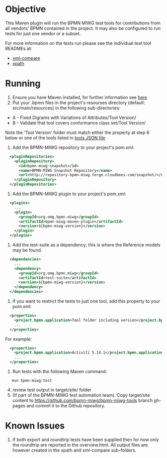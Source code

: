 Objective
=========

This Maven plugin will run the BPMN MIWG test tools for contributions from all vendors' BPMN contained in the project. It may also be configured to run tests for just one vendor or a subset. 

For more information on the tests run please see the individual test tool READMEs at: 

- [xml-compare](https://github.com/bpmn-miwg/bpmn-miwg-tools/tree/master/BPMN%202.0%20XML%20Compare)
- [xpath](https://github.com/bpmn-miwg/bpmn-miwg-tools/tree/master/XPathTestRunner)

Running
=======

1. Ensure you have Maven installed, for further information see [here](http://maven.apache.org/)
1. Put your .bpmn files in the project's resourses directory (default: src/main/resources) in the following sub-directories: 
  - A - Fixed Digrams with Variations of Attributes/Tool Version/
  - B - Validate that tool covers conformance class set/Tool Version/
  
  Note the 'Tool Version' folder must match either the property at step 6 below or one of the tools listed in [tools JSON file](https://github.com/bpmn-miwg/bpmn-miwg-test-suite/blob/master/tools-tested-by-miwg.json)
1. Add the BPMN-MIWG repository to your project's pom.xml: 

  ```xml
    <pluginRepositories>
      <pluginRepository>
        <id>bpmn-miwg-snapshot</id>
        <name>BPMN-MIWG Snapshot Repository</name>
        <url>http://repository-bpmn-miwg.forge.cloudbees.com/snapshot/</url>
      </pluginRepository>
    </pluginRepositories>
  ```
1. Add the BPMN-MIWG plugin to your project's pom.xml: 
  
  ```xml
    <plugins>
      ...
      <plugin>
        <groupId>org.omg.bpmn.miwg</groupId>
        <artifactId>bpmn-miwg-maven-plugin</artifactId>
        <version>${bpmn-miwg-version}</version>
      </plugin>
    </plugins>
  ```
1. Add the test-suite as a dependency; this is where the Reference models may be found. 

  ```xml
    <dependencies>
      ...
      <dependency>
        <groupId>org.omg.bpmn.miwg</groupId>
        <artifactId>test-suite</artifactId>
        <version>${bpmn-miwg-version}</version>
      </dependency>
    </dependencies>
  ```
1. If you want to restrict the tests to just one tool, add this property to your pom.xml: 

  ```xml
    <properties>
      <project.bpmn.application>Tool folder including version</project.bpmn.application>
      ...
    </properties>
  ```
  For example: 

  ```xml
    <properties>
      <project.bpmn.application>Activiti 5.14.1</project.bpmn.application>
      ...
    </properties>
  ```
1. Run tests with the following Maven command: 
  ```
     mvn bpmn-miwg:test
  ```
4. review test output in target/site/ folder 
5. (If part of the BPMN-MIWG test automation team). Copy target/site content to https://github.com/bpmn-miwg/bpmn-miwg-tools branch gh-pages and commit it to the Github repository. 

Known Issues 
============

1. If both export and roundtrip tests have been supplied then for now only the roundtrip are reported in the overview.html. All output files are however created in the xpath and xml-compare sub-folders. 

